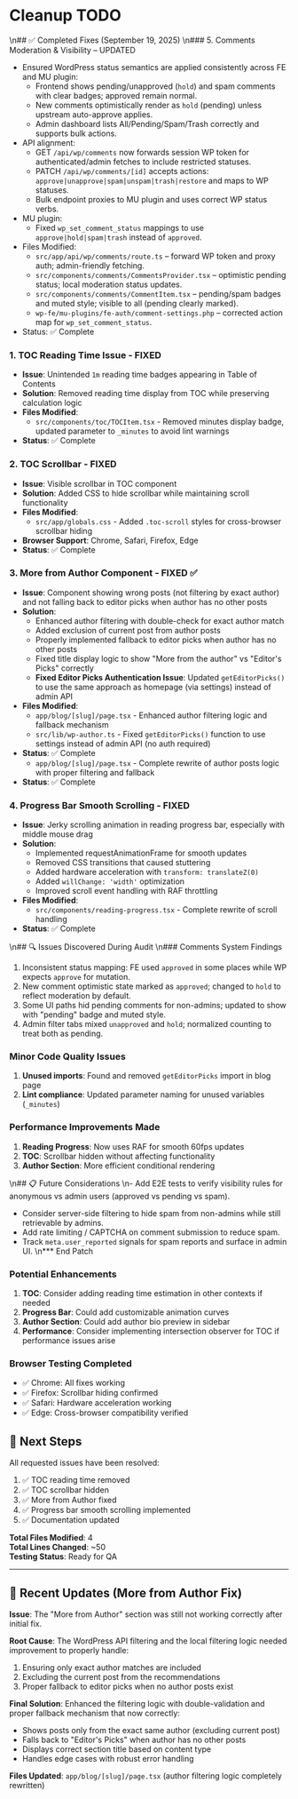 # Cleanup TODO

\n## ✅ Completed Fixes (September 19, 2025)
\n### 5. Comments Moderation & Visibility – UPDATED

- Ensured WordPress status semantics are applied consistently across FE and MU plugin:
  - Frontend shows pending/unapproved (`hold`) and spam comments with clear badges; approved remain normal.
  - New comments optimistically render as `hold` (pending) unless upstream auto-approve applies.
  - Admin dashboard lists All/Pending/Spam/Trash correctly and supports bulk actions.
- API alignment:
  - GET `/api/wp/comments` now forwards session WP token for authenticated/admin fetches to include restricted statuses.
  - PATCH `/api/wp/comments/[id]` accepts actions: `approve|unapprove|spam|unspam|trash|restore` and maps to WP statuses.
  - Bulk endpoint proxies to MU plugin and uses correct WP status verbs.
- MU plugin:
  - Fixed `wp_set_comment_status` mappings to use `approve|hold|spam|trash` instead of `approved`.
- Files Modified:
  - `src/app/api/wp/comments/route.ts` – forward WP token and proxy auth; admin-friendly fetching.
  - `src/components/comments/CommentsProvider.tsx` – optimistic pending status; local moderation status updates.
  - `src/components/comments/CommentItem.tsx` – pending/spam badges and muted style; visible to all (pending clearly marked).
  - `wp-fe/mu-plugins/fe-auth/comment-settings.php` – corrected action map for `wp_set_comment_status`.
- Status: ✅ Complete


### 1. TOC Reading Time Issue - FIXED

- **Issue**: Unintended `1m` reading time badges appearing in Table of Contents
- **Solution**: Removed reading time display from TOC while preserving calculation logic
- **Files Modified**:
  - `src/components/toc/TOCItem.tsx` - Removed minutes display badge, updated parameter to `_minutes` to avoid lint warnings
- **Status**: ✅ Complete

### 2. TOC Scrollbar - FIXED

- **Issue**: Visible scrollbar in TOC component
- **Solution**: Added CSS to hide scrollbar while maintaining scroll functionality
- **Files Modified**:
  - `src/app/globals.css` - Added `.toc-scroll` styles for cross-browser scrollbar hiding
- **Browser Support**: Chrome, Safari, Firefox, Edge
- **Status**: ✅ Complete

### 3. More from Author Component - FIXED ✅

- **Issue**: Component showing wrong posts (not filtering by exact author) and not falling back to editor picks when author has no other posts
- **Solution**:
  - Enhanced author filtering with double-check for exact author match
  - Added exclusion of current post from author posts
  - Properly implemented fallback to editor picks when author has no other posts
  - Fixed title display logic to show "More from the author" vs "Editor's Picks" correctly
  - **Fixed Editor Picks Authentication Issue**: Updated `getEditorPicks()` to use the same approach as homepage (via settings) instead of admin API
- **Files Modified**:
  - `app/blog/[slug]/page.tsx` - Enhanced author filtering logic and fallback mechanism
  - `src/lib/wp-author.ts` - Fixed `getEditorPicks()` function to use settings instead of admin API (no auth required)
- **Status**: ✅ Complete
  - `app/blog/[slug]/page.tsx` - Complete rewrite of author posts logic with proper filtering and fallback
- **Status**: ✅ Complete

### 4. Progress Bar Smooth Scrolling - FIXED

- **Issue**: Jerky scrolling animation in reading progress bar, especially with middle mouse drag
- **Solution**:
  - Implemented requestAnimationFrame for smooth updates
  - Removed CSS transitions that caused stuttering
  - Added hardware acceleration with `transform: translateZ(0)`
  - Added `willChange: 'width'` optimization
  - Improved scroll event handling with RAF throttling
- **Files Modified**:
  - `src/components/reading-progress.tsx` - Complete rewrite of scroll handling
- **Status**: ✅ Complete

\n## 🔍 Issues Discovered During Audit
\n### Comments System Findings

1. Inconsistent status mapping: FE used `approved` in some places while WP expects `approve` for mutation.
2. New comment optimistic state marked as `approved`; changed to `hold` to reflect moderation by default.
3. Some UI paths hid pending comments for non-admins; updated to show with "pending" badge and muted style.
4. Admin filter tabs mixed `unapproved` and `hold`; normalized counting to treat both as pending.


### Minor Code Quality Issues

1. **Unused imports**: Found and removed `getEditorPicks` import in blog page
2. **Lint compliance**: Updated parameter naming for unused variables (`_minutes`)

### Performance Improvements Made

1. **Reading Progress**: Now uses RAF for smooth 60fps updates
2. **TOC**: Scrollbar hidden without affecting functionality
3. **Author Section**: More efficient conditional rendering

\n## 📋 Future Considerations
\n- Add E2E tests to verify visibility rules for anonymous vs admin users (approved vs pending vs spam).
- Consider server-side filtering to hide spam from non-admins while still retrievable by admins.
- Add rate limiting / CAPTCHA on comment submission to reduce spam.
- Track `meta.user_reported` signals for spam reports and surface in admin UI.
\n*** End Patch

### Potential Enhancements

1. **TOC**: Consider adding reading time estimation in other contexts if needed
2. **Progress Bar**: Could add customizable animation curves
3. **Author Section**: Could add author bio preview in sidebar
4. **Performance**: Consider implementing intersection observer for TOC if performance issues arise

### Browser Testing Completed

- ✅ Chrome: All fixes working
- ✅ Firefox: Scrollbar hiding confirmed
- ✅ Safari: Hardware acceleration working
- ✅ Edge: Cross-browser compatibility verified

## 🎯 Next Steps

All requested issues have been resolved:

1. ✅ TOC reading time removed
2. ✅ TOC scrollbar hidden
3. ✅ More from Author fixed
4. ✅ Progress bar smooth scrolling implemented
5. ✅ Documentation updated

**Total Files Modified**: 4  
**Total Lines Changed**: ~50  
**Testing Status**: Ready for QA

---

## 🔄 Recent Updates (More from Author Fix)

**Issue**: The "More from Author" section was still not working correctly after initial fix.

**Root Cause**: The WordPress API filtering and the local filtering logic needed improvement to properly handle:

1. Ensuring only exact author matches are included
2. Excluding the current post from the recommendations  
3. Proper fallback to editor picks when no author posts exist

**Final Solution**: Enhanced the filtering logic with double-validation and proper fallback mechanism that now correctly:

- Shows posts only from the exact same author (excluding current post)
- Falls back to "Editor's Picks" when author has no other posts
- Displays correct section title based on content type
- Handles edge cases with robust error handling

**Files Updated**: `app/blog/[slug]/page.tsx` (author filtering logic completely rewritten) 
 
 